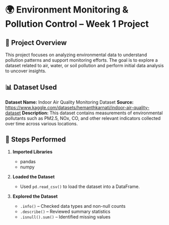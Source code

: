 # 🌍 Environment Monitoring & Pollution Control – Week 1 Project

## 📌 Project Overview
This project focuses on analyzing environmental data to understand pollution patterns and support monitoring efforts. The goal is to explore a dataset related to air, water, or soil pollution and perform initial data analysis to uncover insights.

## 📊 Dataset Used
**Dataset Name:** Indoor Air Quality Monitoring Dataset
**Source:** https://www.kaggle.com/datasets/hemanthkarnati/indoor-air-quality-dataset 
**Description:** This dataset contains measurements of environmental pollutants such as PM2.5, NOx, CO, and other relevant indicators collected over time across various locations.

## 🧪 Steps Performed

1. **Imported Libraries**  
   - pandas  
   - numpy  

2. **Loaded the Dataset**  
   - Used `pd.read_csv()` to load the dataset into a DataFrame.

3. **Explored the Dataset**  
   - `.info()` – Checked data types and non-null counts  
   - `.describe()` – Reviewed summary statistics  
   - `.isnull().sum()` – Identified missing values
